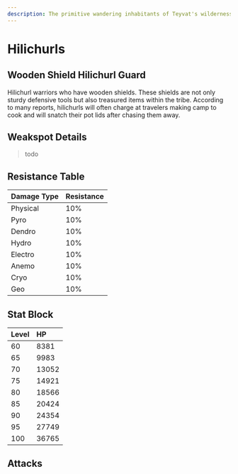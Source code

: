 ```yaml
---
description: The primitive wandering inhabitants of Teyvat's wildernesses..
---
```


# Hilichurls

## Wooden Shield Hilichurl Guard

Hilichurl warriors who have wooden shields. These shields are not only sturdy defensive tools but also treasured items within the tribe. According to many reports, hilichurls will often charge at travelers making camp to cook and will snatch their pot lids after chasing them away.

## Weakspot Details

> todo

## Resistance Table

| Damage Type | Resistance |
| :--- | :--- |
| Physical | 10% |
| Pyro | 10% |
| Dendro | 10% |
| Hydro | 10% |
| Electro | 10% |
| Anemo | 10% |
| Cryo | 10% |
| Geo | 10% |

## Stat Block

| Level | HP |
| :--- | :--- |
| 60 | 8381 |
| 65 | 9983 |
| 70 | 13052 |
| 75 | 14921 |
| 80 | 18566 |
| 85 | 20424 |
| 90 | 24354 |
| 95 | 27749 |
| 100 | 36765 |

## Attacks

